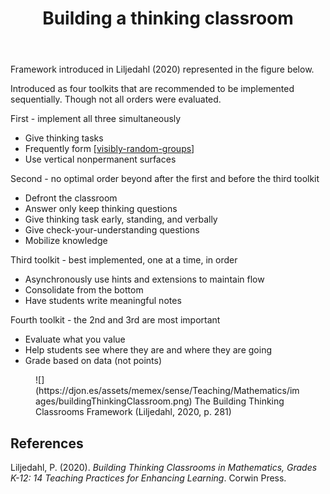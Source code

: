﻿---
tags: teaching-mathematics, teaching
title: Building a thinking classroom
type: note
---
Framework introduced in Liljedahl (2020) represented in the figure below.

Introduced as four toolkits that are recommended to be implemented sequentially. Though not all orders were evaluated.

First - implement all three simultaneously

- Give thinking tasks 
- Frequently form [[visibly-random-groups]]
- Use vertical nonpermanent surfaces 

Second - no optimal order beyond after the first and before the third toolkit

- Defront the classroom 
- Answer only keep thinking questions 
- Give thinking task early, standing, and verbally 
- Give check-your-understanding questions 
- Mobilize knowledge 

Third toolkit - best implemented, one at a time, in order

- Asynchronously use hints and extensions to maintain flow 
- Consolidate from the bottom 
- Have students write meaningful notes

Fourth toolkit - the 2nd and 3rd are most important

- Evaluate what you value 
- Help students see where they are and where they are going 
- Grade based on data (not points)

<figure markdown>
![](https://djon.es/assets/memex/sense/Teaching/Mathematics/images/buildingThinkingClassroom.png)
<caption>The Building Thinking Classrooms Framework (Liljedahl, 2020, p. 281)
</figure>

## References

Liljedahl, P. (2020). *Building Thinking Classrooms in Mathematics, Grades K-12: 14 Teaching Practices for Enhancing Learning*. Corwin Press. 


[//begin]: # "Autogenerated link references for markdown compatibility"
[visibly-random-groups]: visibly-random-groups "Visibly random groups"
[//end]: # "Autogenerated link references"